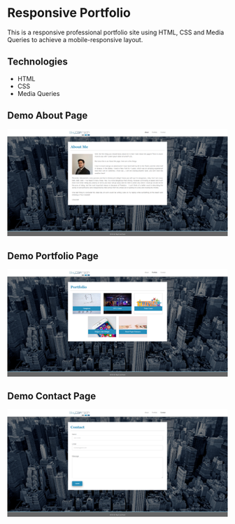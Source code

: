 # Responsive Portfolio

This is a responsive professional portfolio site using HTML, CSS and Media Queries to achieve a mobile-responsive layout.

## Technologies

* HTML
* CSS
* Media Queries

## Demo About Page
![Demo1](demo/demo1.png "Demo About Page")

## Demo Portfolio Page
![Demo2](demo/demo2.png "Demo Portfolio Page")

## Demo Contact Page
![Demo3](demo/demo3.png "Demo Contact Page")

